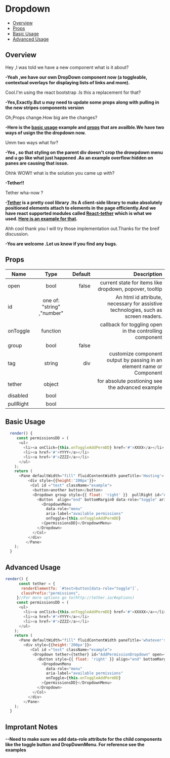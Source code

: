 # Dropdown

* [Overview](#overview)
* [Props](#props)
* [Basic Usage](#basic-usage)
* [Advanced Usage](#advanced-usage)

## Overview

Hey ,I was told we have a new component what is it about?

**-Yeah ,we have our own DropDown component now (a toggleable, contextual overlays for displaying lists of links and more).**

Cool.I'm using the react bootstrap .Is this a replacement for that?

**-Yes,Exactly.But u may need to update some props along with pulling in the new stripes components version**

Oh,Props change.How big are the changes?

**-Here is the [basic usage](#basic-usage) example and [props](#props) that are availble.We have two ways of usign the the dropdown now.**

Umm two ways what for?

**-Yes , so that styling on the parent div doesn't crop the drowpdown menu and u go like what just happened .As an example overflow:hidden on panes are causing that issue.**

Ohhk WOW!! what is the solution you came up with?

**-Tether!!**

Tether wha-now ?

**-[Tether](http://tether.io/) is a pretty cool library .Its A client-side library to make absolutely positioned elements attach to elements in the page efficiently.And we have react supported modules called [React-tether](https://github.com/souporserious/react-tether) which is what we used. [Here is an example for that](#advanced-usage).**

Ahh cool thank you I will try those implementation out.Thanks for the breif discussion.

**-You are welcome .Let us know if you find any bugs.**

## Props

| **Name**        | **Type**           | **Default**  | **Description**
| ------------- |:-------------:| -----:|------------:|
| open      | bool | false |  current state for items like dropdown, popover, tooltip   |
| id      | one of: "string" ,"number"      |   |   An html id attribute, necessary for assistive technologies, such as screen readers. |
| onToggle | function      |   |   callback for toggling open in the controlling component    |
| group      | bool | false |          |
| tag      | string      |  div |   customize component output by passing in an element name or Component                   |
| tether | object      |   |     for absolute postioning see the advanced example                                   |
| disabled | bool      |   |                                        |
| pullRight | bool      |   |                                        |

## Basic Usage
```js 
  render() {
     const permissionsDD = (
      <ul>
        <li><a onClick={this.onToggleAddPermDD} href='#'>XXXX</a></li>
        <li><a href='#'>YYYY</a></li>
        <li><a href='#'>ZZZZ</a></li>
      </ul>
    );
    return (
      <Pane defaultWidth="fill" fluidContentWidth paneTitle='Hosting'>
          <div style={{height:'200px'}}>
           <Col id ="test" className="example">
            <button>another button</button>
            <Dropdown group style={{ float: 'right' }}  pullRight id="AddPermissionDropdown" open={this.state.open} onToggle={this.onToggleAddPermDD}>
              <Button  align="end" bottomMargin0 data-role="toggle" aria-haspopup="true">&#43; Add Permission</Button>
                <DropdownMenu
                  data-role="menu"
                  aria-label="available permissions"
                  onToggle={this.onToggleAddPermDD}
                >{permissionsDD}</DropdownMenu>
              </Dropdown>
            </Col>
          </div>
         </Pane>
    );
  }
```

## Advanced Usage

```js 
render() {
      const tether = {
       renderElementTo: `#test>button[data-role="toggle"]`,
       classPrefix:"permissions",
     }//For more options go to(http://tether.io/#options)
     const permissionsDD = (
      <ul>
        <li><a onClick={this.onToggleAddPermDD} href='#'>XXXXX</a></li>
        <li><a href='#'>YYYY</a></li>
        <li><a href='#'>ZZZZ</a></li>
      </ul>
    );
    return (
      <Pane defaultWidth="fill" fluidContentWidth paneTitle='whatever'>
        <div style={{height:'200px'}}>
           <Col id ="test" className="example">
            <Dropdown tether={tether} id="AddPermissionDropdown" open={this.state.open} onToggle={this.onToggleAddPermDD}>
              <Button style={{ float: 'right' }} align="end" bottomMargin0 data-role="toggle" aria-haspopup="true">&#43; Add Permission</Button>
                <DropdownMenu
                  data-role="menu"
                  aria-label="available permissions"
                  onToggle={this.onToggleAddPermDD}
                >{permissionsDD}</DropdownMenu>
              </Dropdown>
            </Col>
          </div>
        </Pane>
    );
  }
```

## Improtant Notes
**--Need to make sure we add data-role attribute for the child components like the toggle button and DropDownMenu.
For reference see the examples**
